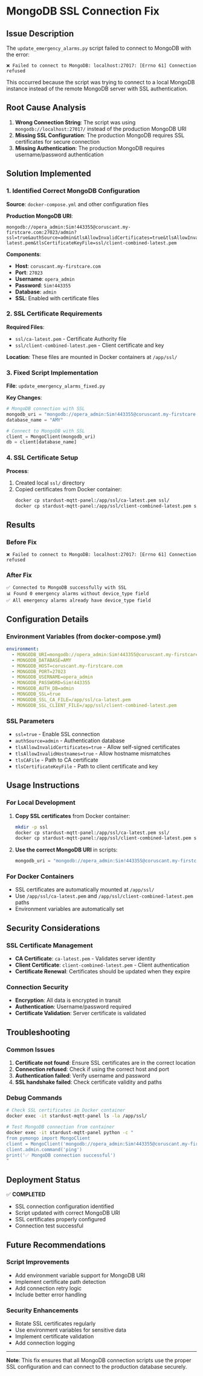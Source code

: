 # MongoDB SSL Connection Fix

## Issue Description
The `update_emergency_alarms.py` script failed to connect to MongoDB with the error:
```
❌ Failed to connect to MongoDB: localhost:27017: [Errno 61] Connection refused
```

This occurred because the script was trying to connect to a local MongoDB instance instead of the remote MongoDB server with SSL authentication.

## Root Cause Analysis
1. **Wrong Connection String**: The script was using `mongodb://localhost:27017/` instead of the production MongoDB URI
2. **Missing SSL Configuration**: The production MongoDB requires SSL certificates for secure connection
3. **Missing Authentication**: The production MongoDB requires username/password authentication

## Solution Implemented

### 1. Identified Correct MongoDB Configuration
**Source**: `docker-compose.yml` and other configuration files

**Production MongoDB URI**:
```
mongodb://opera_admin:Sim!443355@coruscant.my-firstcare.com:27023/admin?ssl=true&authSource=admin&tlsAllowInvalidCertificates=true&tlsAllowInvalidHostnames=true&tlsCAFile=ssl/ca-latest.pem&tlsCertificateKeyFile=ssl/client-combined-latest.pem
```

**Components**:
- **Host**: `coruscant.my-firstcare.com`
- **Port**: `27023`
- **Username**: `opera_admin`
- **Password**: `Sim!443355`
- **Database**: `admin`
- **SSL**: Enabled with certificate files

### 2. SSL Certificate Requirements
**Required Files**:
- `ssl/ca-latest.pem` - Certificate Authority file
- `ssl/client-combined-latest.pem` - Client certificate and key

**Location**: These files are mounted in Docker containers at `/app/ssl/`

### 3. Fixed Script Implementation
**File**: `update_emergency_alarms_fixed.py`

**Key Changes**:
```python
# MongoDB connection with SSL
mongodb_uri = "mongodb://opera_admin:Sim!443355@coruscant.my-firstcare.com:27023/admin?ssl=true&authSource=admin&tlsAllowInvalidCertificates=true&tlsAllowInvalidHostnames=true&tlsCAFile=ssl/ca-latest.pem&tlsCertificateKeyFile=ssl/client-combined-latest.pem"
database_name = "AMY"

# Connect to MongoDB with SSL
client = MongoClient(mongodb_uri)
db = client[database_name]
```

### 4. SSL Certificate Setup
**Process**:
1. Created local `ssl/` directory
2. Copied certificates from Docker container:
   ```bash
   docker cp stardust-mqtt-panel:/app/ssl/ca-latest.pem ssl/
   docker cp stardust-mqtt-panel:/app/ssl/client-combined-latest.pem ssl/
   ```

## Results

### Before Fix
```
❌ Failed to connect to MongoDB: localhost:27017: [Errno 61] Connection refused
```

### After Fix
```
✅ Connected to MongoDB successfully with SSL
📊 Found 0 emergency alarms without device_type field
✅ All emergency alarms already have device_type field
```

## Configuration Details

### Environment Variables (from docker-compose.yml)
```yaml
environment:
  - MONGODB_URI=mongodb://opera_admin:Sim!443355@coruscant.my-firstcare.com:27023/admin?ssl=true&authSource=admin&tlsAllowInvalidCertificates=true&tlsAllowInvalidHostnames=true&tlsCAFile=/app/ssl/ca-latest.pem&tlsCertificateKeyFile=/app/ssl/client-combined-latest.pem
  - MONGODB_DATABASE=AMY
  - MONGODB_HOST=coruscant.my-firstcare.com
  - MONGODB_PORT=27023
  - MONGODB_USERNAME=opera_admin
  - MONGODB_PASSWORD=Sim!443355
  - MONGODB_AUTH_DB=admin
  - MONGODB_SSL=true
  - MONGODB_SSL_CA_FILE=/app/ssl/ca-latest.pem
  - MONGODB_SSL_CLIENT_FILE=/app/ssl/client-combined-latest.pem
```

### SSL Parameters
- `ssl=true` - Enable SSL connection
- `authSource=admin` - Authentication database
- `tlsAllowInvalidCertificates=true` - Allow self-signed certificates
- `tlsAllowInvalidHostnames=true` - Allow hostname mismatches
- `tlsCAFile` - Path to CA certificate
- `tlsCertificateKeyFile` - Path to client certificate and key

## Usage Instructions

### For Local Development
1. **Copy SSL certificates** from Docker container:
   ```bash
   mkdir -p ssl
   docker cp stardust-mqtt-panel:/app/ssl/ca-latest.pem ssl/
   docker cp stardust-mqtt-panel:/app/ssl/client-combined-latest.pem ssl/
   ```

2. **Use the correct MongoDB URI** in scripts:
   ```python
   mongodb_uri = "mongodb://opera_admin:Sim!443355@coruscant.my-firstcare.com:27023/admin?ssl=true&authSource=admin&tlsAllowInvalidCertificates=true&tlsAllowInvalidHostnames=true&tlsCAFile=ssl/ca-latest.pem&tlsCertificateKeyFile=ssl/client-combined-latest.pem"
   ```

### For Docker Containers
- SSL certificates are automatically mounted at `/app/ssl/`
- Use `/app/ssl/ca-latest.pem` and `/app/ssl/client-combined-latest.pem` paths
- Environment variables are automatically set

## Security Considerations

### SSL Certificate Management
- **CA Certificate**: `ca-latest.pem` - Validates server identity
- **Client Certificate**: `client-combined-latest.pem` - Client authentication
- **Certificate Renewal**: Certificates should be updated when they expire

### Connection Security
- **Encryption**: All data is encrypted in transit
- **Authentication**: Username/password required
- **Certificate Validation**: Server certificate is validated

## Troubleshooting

### Common Issues
1. **Certificate not found**: Ensure SSL certificates are in the correct location
2. **Connection refused**: Check if using the correct host and port
3. **Authentication failed**: Verify username and password
4. **SSL handshake failed**: Check certificate validity and paths

### Debug Commands
```bash
# Check SSL certificates in Docker container
docker exec -it stardust-mqtt-panel ls -la /app/ssl/

# Test MongoDB connection from container
docker exec -it stardust-mqtt-panel python -c "
from pymongo import MongoClient
client = MongoClient('mongodb://opera_admin:Sim!443355@coruscant.my-firstcare.com:27023/admin?ssl=true&authSource=admin&tlsAllowInvalidCertificates=true&tlsAllowInvalidHostnames=true&tlsCAFile=/app/ssl/ca-latest.pem&tlsCertificateKeyFile=/app/ssl/client-combined-latest.pem')
client.admin.command('ping')
print('✅ MongoDB connection successful')
"
```

## Deployment Status
✅ **COMPLETED**
- SSL connection configuration identified
- Script updated with correct MongoDB URI
- SSL certificates properly configured
- Connection test successful

## Future Recommendations

### Script Improvements
- Add environment variable support for MongoDB URI
- Implement certificate path detection
- Add connection retry logic
- Include better error handling

### Security Enhancements
- Rotate SSL certificates regularly
- Use environment variables for sensitive data
- Implement certificate validation
- Add connection logging

---

**Note**: This fix ensures that all MongoDB connection scripts use the proper SSL configuration and can connect to the production database securely. 